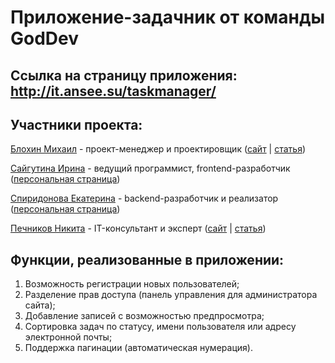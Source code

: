 # Приложение-задачник от команды GodDev

## Ссылка на страницу приложения: http://it.ansee.su/taskmanager/

## Участники проекта:

[Блохин Михаил](https://github.com/mishablokhin) - проект-менеджер и проектировщик
([сайт](http://paul.1gb.ru/stankin/oop/sandbox/idb-13-13/Blokhin/) | [статья](https://github.com/stankin/oop/wiki/UML.-Диаграмма-деятельности))

[Сайгутина Ирина](https://github.com/saygutina) - ведущий программист, frontend-разработчик
([персональная страница](http://it.ansee.su))

[Спиридонова Екатерина](https://github.com/Spiridonova) - backend-разработчик и реализатор
([персональная страница](https://stankin.github.io/inet-2017/idm-17-04/Spiridonova/))

[Печников Никита](https://github.com/WildHoneyPIe) - IT-консультант и эксперт
([сайт](http://paul.1gb.ru/stankin/oop/sandbox/idb-13-13/Pechnikov/) | [статья](https://github.com/stankin/oop/wiki/UML.-Диаграмма-компонентов))

## Функции, реализованные в приложении:
1) Возможность регистрации новых пользователей;
2) Разделение прав доступа (панель управления для администратора сайта);
3) Добавление записей с возможностью предпросмотра;
4) Сортировка задач по статусу, имени пользователя или адресу электронной почты;
5) Поддержка пагинации (автоматическая нумерация).
